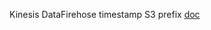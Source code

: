 Kinesis DataFirehose timestamp S3 prefix [doc](https://docs.aws.amazon.com/firehose/latest/dev/s3-prefixes.html)